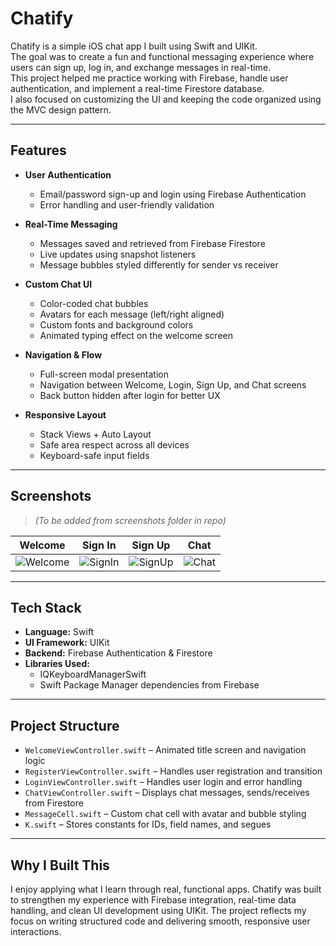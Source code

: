 # Chatify

Chatify is a simple iOS chat app I built using Swift and UIKit.  
The goal was to create a fun and functional messaging experience where users can sign up, log in, and exchange messages in real-time.  
This project helped me practice working with Firebase, handle user authentication, and implement a real-time Firestore database.  
I also focused on customizing the UI and keeping the code organized using the MVC design pattern.

---

## Features

- **User Authentication**
  - Email/password sign-up and login using Firebase Authentication
  - Error handling and user-friendly validation

- **Real-Time Messaging**
  - Messages saved and retrieved from Firebase Firestore
  - Live updates using snapshot listeners
  - Message bubbles styled differently for sender vs receiver

- **Custom Chat UI**
  - Color-coded chat bubbles
  - Avatars for each message (left/right aligned)
  - Custom fonts and background colors
  - Animated typing effect on the welcome screen

- **Navigation & Flow**
  - Full-screen modal presentation
  - Navigation between Welcome, Login, Sign Up, and Chat screens
  - Back button hidden after login for better UX

- **Responsive Layout**
  - Stack Views + Auto Layout
  - Safe area respect across all devices
  - Keyboard-safe input fields

---

## Screenshots

> *(To be added from screenshots folder in repo)*

| Welcome | Sign In | Sign Up | Chat |
|---------|---------|---------|------|
| ![Welcome](screenshots/welcome.png) | ![SignIn](screenshots/signin.png) | ![SignUp](screenshots/signup.png) | ![Chat](screenshots/chat.png) |

---

## Tech Stack

- **Language:** Swift  
- **UI Framework:** UIKit  
- **Backend:** Firebase Authentication & Firestore  
- **Libraries Used:**  
  - IQKeyboardManagerSwift  
  - Swift Package Manager dependencies from Firebase

---

## Project Structure

- `WelcomeViewController.swift` – Animated title screen and navigation logic  
- `RegisterViewController.swift` – Handles user registration and transition  
- `LoginViewController.swift` – Handles user login and error handling  
- `ChatViewController.swift` – Displays chat messages, sends/receives from Firestore  
- `MessageCell.swift` – Custom chat cell with avatar and bubble styling  
- `K.swift` – Stores constants for IDs, field names, and segues

---

## Why I Built This

I enjoy applying what I learn through real, functional apps. Chatify was built to strengthen my experience with Firebase integration, real-time data handling, and clean UI development using UIKit. The project reflects my focus on writing structured code and delivering smooth, responsive user interactions.
